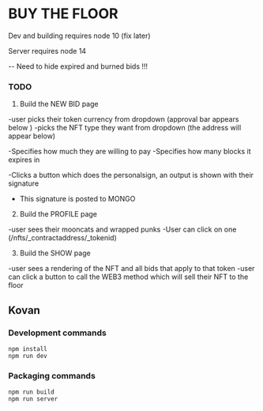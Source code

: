 # BUY THE FLOOR 
 


Dev and building requires node 10 (fix later) 

Server requires node 14 


--  Need to hide expired and burned bids !!! 




### TODO
1) Build the NEW BID page 

-user picks their token currency from dropdown   (approval bar appears below )
-picks the NFT type they want from dropdown  (the address will appear below) 

-Specifies how much they are willing to pay 
-Specifies how many blocks it expires in 

-Clicks a button which does the personalsign,   an output is shown with their signature 

- This signature is posted to MONGO 


2) Build the PROFILE page 

-user sees their mooncats and wrapped punks 
-User can click on one (/nfts/_contractaddress/_tokenid)

3) Build the SHOW page

-user sees a rendering of the NFT and all bids that apply to that token 
-user can click a button to call the WEB3 method which will sell their NFT to the floor 




## Kovan
 



### Development commands
```
npm install
npm run dev
```

### Packaging commands
```
npm run build
npm run server
```
